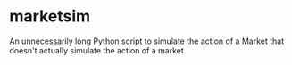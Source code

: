 # marketsim
An unnecessarily long Python script to simulate the action of a Market that doesn't actually simulate the action of a market.
